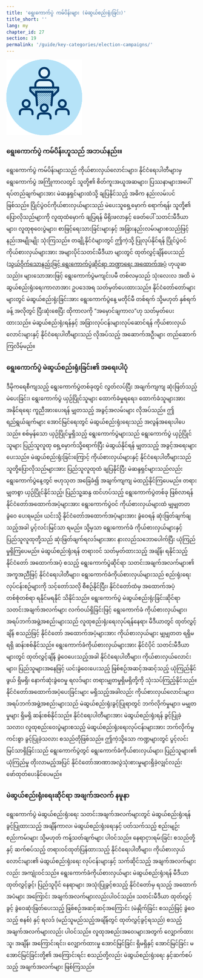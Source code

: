 ```yaml
---
title: 'ရွေးကောက်ပွဲ ကမ်ပိန်းများ (မဲဆွယ်စည်းရုံးခြင်း)'
title_short: ''
lang: my
chapter_id: 27
section: 19
permalink: '/guide/key-categories/election-campaigns/'
---
```


![Election Campaigns](/assets/images/inventory/categories/election-campaigns.png)

### ရွေးကောက်ပွဲ ကမ်ပိန်းဟူသည် အဘယ်နည်း။

ရွေးကောက်ပွဲ ကမ်ပိန်းများသည် ကိုယ်စားလှယ်လောင်းများ၊ နိုင်ငံရေးပါတီများမှ ရွေးကောက်ပွဲ အကြိုကာလတွင် သူတို့၏ စိတ်ကူးအယူအဆများ၊ ပြဿနာများအပေါ် ရပ်တည်ချက်များအား မဲဆန္ဒရှင်များထံသို့ ချပြနိုင်သည့် အဓိက နည်းလမ်းပင်ဖြစ်သည်။ ပြိုင်ပွဲဝင်ကိုယ်စားလှယ်များသည် မဲပေးသူရှေ့မှောက် ရောက်ရန်၊ သူတို့၏ ပြောလိုသည်များကို လူထုထံမှောက် ချပြရန် မိရိုးဖလာနှင့် ခေတ်ပေါ် သတင်းမီဒီယာများ၊ လူထုစုဝေးပွဲများ၊ စာဖြင့်ရေးသားခြင်းများနှင့် အခြားနည်းလမ်းများစသည်ဖြင့် နည်းအမျိုးမျိုး သုံးကြသည်။ တချို့နိုင်ငံများတွင် ဤကဲ့သို့ ပြုလုပ်နိုင်ရန် ပြိုင်ပွဲဝင် ကိုယ်စားလှယ်များအား အများပိုင်သတင်းမီဒီယာ များတွင် ထုတ်လွှင့်ချိန်ပေးသည် ([သွယ်ဝိုက်သောနည်းဖြင့် ရွေးကောက်ပွဲဆိုင်ရာ ဘဏ္ဍာရေး အထောက်အပ](/my/guide/key-categories/campaign-finance/)ံ့ ဟုယူဆသည်)။ များသောအားဖြင့် ရွေးကောက်ပွဲမကျင်းပမီ တစ်လမှသည် သုံးလေးလ အထိ မဲဆွယ်စည်းရုံးရေးကာလာအား ဥပဒေအရ သတ်မှတ်ပေးထားသည်။ နိုင်ငံတော်တော်များများတွင် မဲဆွယ်စည်းရုံးခြင်းအား ရွေးကောက်ပွဲနေ့ မတိုင်မီ တစ်ရက် သို့မဟုတ် နှစ်ရက်ခန့် အလိုတွင် ပြီးဆုံးစေပြီး ထိုကာလကို “အမှောင်ချကာလ”ဟု သတ်မှတ်ပေးထားသည်။ မဲဆွယ်စည်းရုံးရန်နှင့် အခြားလုပ်ငန်းများလုပ်ဆောင်ရန် ကိုယ်စားလှယ်လောင်းများနှင့် နိုင်ငံရေးပါတီများသည် လိုအပ်သည့် အဆောက်အဦးများ တည်ဆောက်ကြလိမ့်မည်။

### ရွေးကောက်ပွဲ မဲဆွယ်စည်းရုံးခြင်း၏ အရေးပါပုံ

ဒီမိုကရေစီကျသည့် ရွေးကောက်ပွဲတစ်ခုတွင် လွတ်လပ်ပြီး အချက်ကျကျ ဆုံးဖြတ်သည့် မဲပေးခြင်း၊ ရွေးကောက်ပွဲ ယှဉ်ပြိုင်သူများ ထောက်ခံမှုရရေး၊ ထောက်ခံသူများအား အနိုင်ရရေး ကူညီအားပေးရန် မျှတသည့် အခွင့်အလမ်းများ လိုအပ်သည်။ ဤရည်ရွယ်ချက်များ အောင်မြင်ရေးတွင် မဲဆွယ်စည်းရုံးရေးသည် အလွန်အရေးပါပေသည်။ စစ်မှန်သော ယှဉ်ပြိုင်မှုရှိသည့် ရွေးကောက်ပွဲများသည် ရွေးကောက်ပွဲ ယှဉ်ပြိုင်သူများ ပြည်သူလူထု ရှေ့မှောက်သို့ရောက်ပြီး မဲဆွယ်နိုင်ရန် မျှတသည့် အခွင့်အရေးများ ပေးသည်။ မဲဆွယ်စည်းရုံးခြင်းကြောင့် ကိုယ်စားလှယ်များနှင့် နိုင်ငံရေးပါတီများသည် သူတို့ပြောလိုသည်များအား ပြည်သူလူထုထံ ချပြနိုင်ပြီး မဲဆန္ဒရှင်များသည်လည်း ရွေးကောက်ပွဲနေ့တွင် ဗဟုသုတ အခြေခံ၍ အချက်ကျကျ မဲထည့်နိုင်ကြပေမည်။ တရားမျှတစွာ ယှဉ်ပြိုင်နိုင်သည့်၊ ပြည်သူ့ဆန္ဒ ထင်ဟပ်သည့် ရွေးကောက်ပွဲတစ်ခု ဖြစ်လာရန် နိုင်ငံတော်အထောက်အပံ့များအား ရွေးကောက်ပွဲဝင် ကိုယ်စားလှယ်များထံ မျှမျှတတ ခွဲဝေ ပေးရမည်။ ယင်းသို့ နိုင်ငံတော်အထောက်အပံ့များအား ခွဲဝေရန် ဆုံးဖြတ်ချက်ချသည့်အခါ ပွင့်လင်းမြင်သာ ရမည်။ သို့မှသာ ရွေးကောက်ခံ ကိုယ်စားလှယ်များနှင့် ပြည်သူလူထုတို့သည် ဆုံးဖြတ်ချက်ရလဒ်များအား နားလည်သဘောပေါက်ပြီး ယုံကြည်မှုရှိကြပေမည်။ မဲဆွယ်စည်းရုံးရန် တရားဝင် သတ်မှတ်ထားသည့် အချိန်၊ ရနိုင်သည့် နိုင်ငံတော် အထောက်အပံ့ စသည့် ရွေးကောက်ပွဲဆိုင်ရာ သတင်းအချက်အလက်များ၏ အကူအညီဖြင့် နိုင်ငံရေးပါတီများ၊ ရွေးကောက်ခံကိုယ်စားလှယ်များသည် စည်းရုံးရေးလုပ်ငန်းစဉ်များကို သင့်တော်သလို စီစဉ်နိုင်ပြီး၊ နိုင်ငံတော်ထံမှ အထောက်အပံ့တစ်စုံတစ်ရာ ရနိုင်မရနိုင် သိနိုင်သည်။ ရွေးကောက်ပွဲ မဲဆွယ်စည်းရုံးခြင်းဆိုင်ရာ သတင်းအချက်အလက်များ လက်ဝယ်ရှိခြင်းဖြင့် ရွေးကောက်ခံ ကိုယ်စားလှယ်များ၊ အရပ်ဘက်အဖွဲ့အစည်းများသည် လူထုစည်းရုံးရေးလုပ်ရန်နေရာ၊ မီဒီယာတွင် ထုတ်လွှင့်ချိန် စသည်ဖြင့် နိုင်ငံတော် အထောက်အပံ့များအား ကိုယ်စားလှယ်များ မျှမျှတတ ရရှိမရရှိ ဆန်းစစ်နိုင်သည်။ ရွေးကောက်ခံကိုယ်စားလှယ်များအား နိုင်ငံပိုင် သတင်းမီဒီယာများတွင် ထုတ်လွှင့်ချိန် ခွဲဝေပေးသည့်အခါ နိုင်ငံရေးပါတီများ၊ ကိုယ်စားလှယ်လောင်းများ၊ ပြည်သူများအနေဖြင့် ယင်းခွဲဝေးပေးသည့် ဖြစ်စဉ်အဆင့်အဆင့်သည့် ယုံကြည်နိုင်ဖွယ် ရှိမရှိ၊ နောက်ဆုံးခွဲဝေမှု ရလဒ်များ တရားမျှတမှုရှိမရှိတို့ကို သုံးသပ်ကြည့်နိုင်သည်။ နိုင်ငံတော်အထောက်အပံ့ပေးခြင်းများ မရှိသည့်အခါလည်း ကိုယ်စားလှယ်လောင်းများ၊ အရပ်ဘက်အဖွဲ့အစည်းများသည် မဲဆွယ်စည်းရုံးခွင့်ပြုရာတွင် ဘက်လိုက်မှုများ၊ မမျှတမှုများ ရှိမရှိ ဆန်းစစ်နိုင်သည်။ နိုင်ငံရေးပါတီများအား မဲဆွယ်စည်းရုံးရန် ခွင့်ပြုခဲ့သလား၊ လူထုစည်းဝေးပွဲများစသည့် မဲဆွယ်စည်းရုံးရေးလုပ်ငန်းများအား ဘက်လိုက်မှုကင်းစွာ ခွင့်ပြုခဲ့သလား စသည်တိုဖြစ်သည်။ ဤကဲ့သို့သော ကဏ္ဍများတွင် ပွင့်လင်းမြင်သာရှိခြင်းသည် ရွေးကောက်ပွဲတွင် ရွေးကောက်ခံကိုယ်စားလှယ်များ၊ ပြည်သူများ၏ ယုံကြည်မှု တိုးလာမည့်အပြင် နိုင်ငံတော်အာဏာအလွဲသုံးစားမှုများရှိခဲ့လျှင်လည်း ဖော်ထုတ်ပေးနိုင်ပေမည်။

### မဲဆွယ်စည်းရုံးရေးဆိုင်ရာ အချက်အလက် နမူနာ

ရွေးကောက်ပွဲ မဲဆွယ်စည်းရုံးရေး သတင်းအချက်အလက်များတွင် မဲဆွယ်စည်းရုံးရန် ခွင့်ပြုထားသည့် အချိန်ကာလ၊ မဲဆွယ်စည်းရုံးရေးနှင့် ပတ်သက်သည့် စည်းမျဉ်းစည်းကမ်းများ သို့မဟုတ် ကန့်သတ်ချက်များ ပါဝင်သည်။ နေရာငှားရမ်းခြင်း စသည်တို့နှင့် ဆက်စပ်သည့် တရားဝင်ထုတ်ပြန်ထားသည့် နိုင်ငံရေးပါတီများ၊ ကိုယ်စားလှယ်လောင်းများ၏ မဲဆွယ်စည်းရုံးရေး လုပ်ငန်းများနှင့် သက်ဆိုင်သည့် အချက်အလက်များလည်း အကျုံးဝင်သည်။ ရွေးကောက်ခံကိုယ်စားလှယ်များ မဲဆွယ်စည်းရုံးရန် မီဒီယာထုတ်လွှင့်ခွင့်၊ ပြည်သူပိုင် နေရာများ အသုံးပြုခွင့်စသည့် နိုင်ငံတော်မှ ရသည့် အထောက်အပံများ အကြောင်း အချက်အလက်များလည်းပါဝင်သည်။ သတင်းမီဒီယာ ထုတ်လွှင့်ခွင့် ခွဲဝေဆုံးဖြတ်ပေးသည့် ဖြစ်စဉ်အဆင့်ဆင့်အကြောင်း (မဲနှိုက်ခြင်း စသည်ဖြင့် ခွဲဝေသည့် စနစ်) နှင့် ရလဒ် (မည်သူမည်သည့်အချိန်တွင် ထုတ်လွှင့်ခွင့်ရသည်) စသည့် အချက်အလက်များလည်း ပါဝင်သည်။ လူထုအစည်းအဝေးများအတွက် လျှောက်ထားသူ၊ အချိန်၊ အကြောင်းရင်း၊ လျှောက်ထားမှု အောင်မြင်ခြင်း ရှိမရှိနှင့် အောင်မြင်ခြင်း မအောင်မြင်ခြင်းတို့၏ အကြောင်းရင်း စသည်တို့လည်း မဲဆွယ်စည်းရုံးရေး နှင့်ဆက်စပ်သည့် အချက်အလက်များ ဖြစ်ကြသည်။
